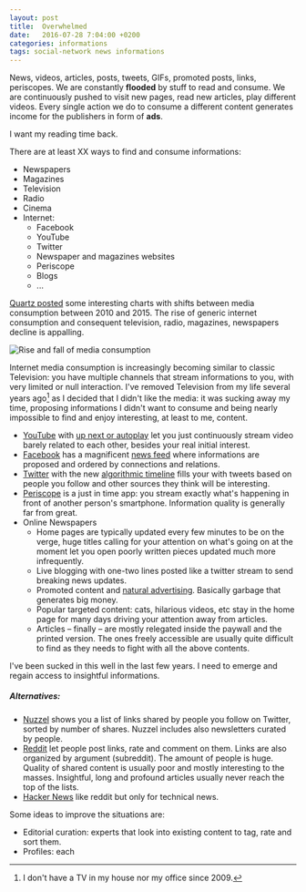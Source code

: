 ```yaml
---
layout: post
title:  Overwhelmed
date:   2016-07-28 7:04:00 +0200
categories: informations
tags: social-network news informations
---
```


News, videos, articles, posts, tweets, GIFs, promoted posts, links, periscopes. We are constantly **flooded** by stuff to read and consume. We are continuously pushed to visit new pages, read new articles, play different videos. Every single action we do to consume a different content generates income for the publishers in form of **ads**.

I want my reading time back.

There are at least XX ways to find and consume informations:

* Newspapers
* Magazines
* Television
* Radio
* Cinema
* Internet: 
  * Facebook
  * YouTube
  * Twitter
  * Newspaper and magazines websites
  * Periscope
  * Blogs
  * ...

[Quartz posted](http://qz.com/416416/we-now-spend-more-than-eight-hours-a-day-consuming-media/) some interesting charts with shifts between media consumption between 2010 and 2015. The rise of generic internet consumption and consequent television, radio, magazines, newspapers decline is appalling.

![Rise and fall of media consumption](https://qzprod.files.wordpress.com/2015/06/change_in_average_daily_media_consumption_2015_vs_2010_chartbuilder.png?w=640#center400)

Internet media consumption is increasingly becoming similar to classic Television: you have multiple channels that stream informations to you, with very limited or null interaction. I've removed Television from my life several years ago[^tv] as I decided that I didn't like the media: it was sucking away my time, proposing informations I didn't want to consume and being nearly impossible to find and enjoy interesting, at least to me, content.

* [YouTube](https://youtube.com) with [up next or autoplay](https://support.google.com/youtube/answer/6172631?hl=en) let you just continuously stream video barely related to each other, besides your real initial interest.
* [Facebook](https://facebook.com) has a magnificent [news feed](https://www.facebook.com/help/166738576721085) where informations are proposed and ordered by connections and relations.
* [Twitter](https://twitter.com) with the new [algorithmic timeline](https://support.twitter.com/articles/247653) fills your with tweets based on people you follow and other sources they think will be interesting.
* [Periscope](https://www.periscope.tv) is a just in time app: you stream exactly what's happening in front of another person's smartphone. Information quality is generally far from great.
* Online Newspapers
   * Home pages are typically updated every few minutes to be on the verge, huge titles calling for your attention on what's going on at the moment let you open poorly written pieces updated much more infrequently.
   * Live blogging with one-two lines posted like a twitter stream to send breaking news updates.
   * Promoted content and [natural advertising](https://en.wikipedia.org/wiki/Native_advertising). Basically garbage that generates big money.
   * Popular targeted content: cats, hilarious videos, etc stay in the home page for many days driving your attention away from articles.
   * Articles – finally – are mostly relegated inside the paywall and the printed version. The ones freely accessible are usually quite difficult to find as they needs to fight with all the above contents.

I've been sucked in this well in the last few years. I need to emerge and regain access to insightful informations.

##### Alternatives:

* [Nuzzel](http://nuzzel.com) shows you a list of links shared by people you follow on Twitter, sorted by number of shares. Nuzzel includes also newsletters curated by people.
* [Reddit](https://www.reddit.com) let people post links, rate and comment on them. Links are also organized by argument (subreddit). The amount of people is huge. Quality of shared content is usually poor and mostly interesting to the masses. Insightful, long and profound articles usually never reach the top of the lists.
* [Hacker News](https://news.ycombinator.com) like reddit but only for technical news.

Some ideas to improve the situations are:

* Editorial curation: experts that look into existing content to tag, rate and sort them.
* Profiles: each 

[^tv]: I don't have a TV in my house nor my office since 2009.
